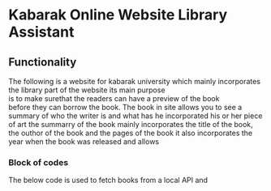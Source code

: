 # Kabarak Online Website Library Assistant
## Functionality
The following is a website for kabarak university which mainly
 incorporates the library part of the website its main purpose  
is to make surethat the readers can have a preview of the book  
before they can borrow the book. The book in site allows you to 
see a summary of who the writer is and what has he incorporated
his or her piece of art the summarry of the book mainly incorporates 
the title of the book, the outhor of the book and the pages of the 
book it also incorporates the year when the book was released and allows
### Block of codes
The below code is used to fetch books from a local API and